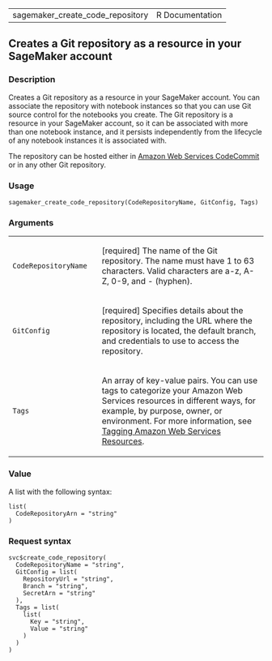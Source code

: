 <table style="width: 100%;">
<tbody>
<tr class="odd">
<td>sagemaker_create_code_repository</td>
<td style="text-align: right;">R Documentation</td>
</tr>
</tbody>
</table>

## Creates a Git repository as a resource in your SageMaker account

### Description

Creates a Git repository as a resource in your SageMaker account. You
can associate the repository with notebook instances so that you can use
Git source control for the notebooks you create. The Git repository is a
resource in your SageMaker account, so it can be associated with more
than one notebook instance, and it persists independently from the
lifecycle of any notebook instances it is associated with.

The repository can be hosted either in [Amazon Web Services
CodeCommit](https://docs.aws.amazon.com/codecommit/latest/userguide/welcome.html)
or in any other Git repository.

### Usage

    sagemaker_create_code_repository(CodeRepositoryName, GitConfig, Tags)

### Arguments

<table>
<colgroup>
<col style="width: 35%" />
<col style="width: 65%" />
</colgroup>
<tbody>
<tr class="odd">
<td><code
id="sagemaker_create_code_repository_:_CodeRepositoryName">CodeRepositoryName</code></td>
<td><p>[required] The name of the Git repository. The name must have 1
to 63 characters. Valid characters are a-z, A-Z, 0-9, and -
(hyphen).</p></td>
</tr>
<tr class="even">
<td><code
id="sagemaker_create_code_repository_:_GitConfig">GitConfig</code></td>
<td><p>[required] Specifies details about the repository, including the
URL where the repository is located, the default branch, and credentials
to use to access the repository.</p></td>
</tr>
<tr class="odd">
<td><code id="sagemaker_create_code_repository_:_Tags">Tags</code></td>
<td><p>An array of key-value pairs. You can use tags to categorize your
Amazon Web Services resources in different ways, for example, by
purpose, owner, or environment. For more information, see <a
href="https://docs.aws.amazon.com/tag-editor/latest/userguide/tagging.html">Tagging
Amazon Web Services Resources</a>.</p></td>
</tr>
</tbody>
</table>

### Value

A list with the following syntax:

    list(
      CodeRepositoryArn = "string"
    )

### Request syntax

    svc$create_code_repository(
      CodeRepositoryName = "string",
      GitConfig = list(
        RepositoryUrl = "string",
        Branch = "string",
        SecretArn = "string"
      ),
      Tags = list(
        list(
          Key = "string",
          Value = "string"
        )
      )
    )
